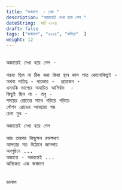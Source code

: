 ```yaml
---
title: "জন্মদাগ  - প্রেম "
description: "অজান্তেই দেখা হয়ে গেল "
dateString:  মার্চ ২০২৪ 
draft: false
tags: ["জন্মদাগ", "২০২৪", "কবিতা"  ]
weight: 12
---
```



<pre>

অজান্তেই দেখা হয়ে গেল - 

গন্তব্য ছিল না ঠিক করা কিম্বা স্থান কাল পাত্র কোনোকিছুই - 
অথবা দায়িত্ব - দায়ভার -  প্রয়োজন - 
এমনকি ভাগ্যের অযাচিত আশির্বাদ  - 
কিছুই ছিল না - তবু - 
সময়ের শ্রোতের সাথে গড়িয়ে গড়িয়ে 
স্টেশন রোডের আবছায়া গন্ধ 
চেনা মুখ - 

অজান্তেই দেখা হয়ে গেল 

আর তারপর কিছুক্ষন রক্তক্ষরণ 
আলতার মত উঠোনে জানলায় 
অবগুন্ঠনে ... 
অজান্তে - অজান্তেই ... 
অনিকেত এক জন্মদাগ  


ডালাস 

<pre>
